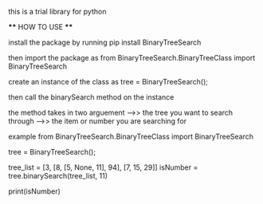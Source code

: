 this is a trial library for python

**\*\*** HOW TO USE **\*\***

install the package by running
pip install BinaryTreeSearch

then import the package as
from BinaryTreeSearch.BinaryTreeClass import BinaryTreeSearch

create an instance of the class as
tree = BinaryTreeSearch();

then call the binarySearch method on the instance

the method takes in two arguement
-->> the tree you want to search through
-->> the item or number you are searching for

example
from BinaryTreeSearch.BinaryTreeClass import BinaryTreeSearch

tree = BinaryTreeSearch();

tree_list = [3, [8, [5, None, 11], 94], [7, 15, 29]]
isNumber = tree.binarySearch(tree_list, 11)

print(isNumber)
